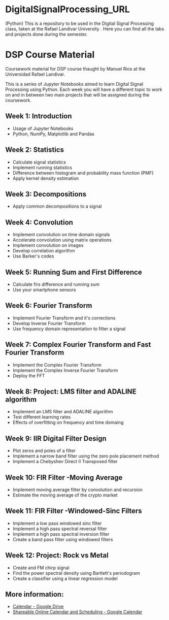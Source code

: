 # DigitalSignalProcessing_URL
(Python) This is a repository to be used in the Digital Signal Processing class, taken at the Rafael Landivar University . Here you can find all the labs and projects done during the semester.

# DSP Course Material

Coursework material for DSP course thaught by Manuel Rios at the Universidad Rafael Landivar.

This is a series of Jupyter Notebooks aimed to learn Digital Signal Processing using Python. Each week you will have a different topic to work on and in between two main projects that will be assigned during the coursework.

## Week 1: Introduction

* Usage of Jupyter Notebooks
* Python, NumPy, Matplotlib and Pandas

## Week 2: Statistics

* Calculate signal statistics
* Implement running statistics
* Difference between histogram and probability mass function (PMF)
* Apply kernel density estimation

## Week 3: Decompositions

* Apply common decompositions to a signal

## Week 4: Convolution

* Implement convolution on time domain signals
* Accelerate convolution using matrix operations
* Implement convolution on images
* Develop correlation algorithm
* Use Barker's codes

## Week 5: Running Sum and First Difference

* Calculate firs difference and running sum
* Use your smartphone sensors

## Week 6: Fourier Transform

* Implement Fourier Transform and it's corrections
* Develop Inverse Fourier Transform
* Use frequency domain representation to filter a signal

## Week 7: Complex Fourier Transform and Fast Fourier Transform

* Implement the Complex Fourier Transform
* Implement the Complex Inverse Fourier Transform
* Deploy the FFT

## Week 8: Project: LMS filter and ADALINE algorithm

* Implement an LMS filter and ADALINE algorithm
* Test different learning rates
* Effects of overfitting on frequency and time domaing

## Week 9: IIR Digital Filter Design

* Plot zeros and poles of a filter
* Implement a narrow band filter using the zero pole placement method
* Implement a Chebyshev Direct II Transposed filter

## Week 10: FIR Filter -Moving Average

* Implement moving average filter by convolution and recursion
* Estimate the moving average of the crypto market

## Week 11: FIR Filter -Windowed-Sinc Filters

* Implement a low pass windowed sinc filter
* Implement a high pass spectral reversal filter
* Implement a high pass spectral inversion filter    
* Create a band pass filter using windowed filters

## Week 12: Project: Rock vs Metal

* Create and FM chirp signal
* Find the power spectral density using Bartlett's periodogram
* Create a classifier using a linear regression model

## More information:

* [Calendar - Google Drive](https://docs.google.com/spreadsheets/d/e/2PACX-1vRtuxRoc4WAkxlhIIzUuHW4ldcrHZxXXcQajIC32d89g5fT3zGkVJ2Z8BlP5DMcwBgDnI9j1PuEGoY2/pubhtml)
* [Shareable Online Calendar and Scheduling - Google Calendar](https://calendar.google.com/calendar/u/0?cid=NXRjcWJoOThtODM5NG8yNGQ0cDRhZm1rYm9AZ3JvdXAuY2FsZW5kYXIuZ29vZ2xlLmNvbQ)
